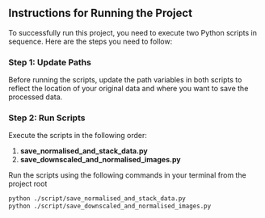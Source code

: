 ## Instructions for Running the Project

To successfully run this project, you need to execute two Python scripts in sequence. Here are the steps you need to follow:

### Step 1: Update Paths

Before running the scripts, update the path variables in both scripts to reflect the location of your original data and where you want to save the processed data.

### Step 2: Run Scripts

Execute the scripts in the following order:

1. **save_normalised_and_stack_data.py**
2. **save_downscaled_and_normalised_images.py**

Run the scripts using the following commands in your terminal from the project root

```bash
python ./script/save_normalised_and_stack_data.py
python ./script/save_downscaled_and_normalised_images.py
```
